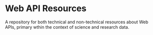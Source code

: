 # Web API Resources
A repository for both technical and non-technical resources about Web APIs, primary wthin the context of science and research data.
